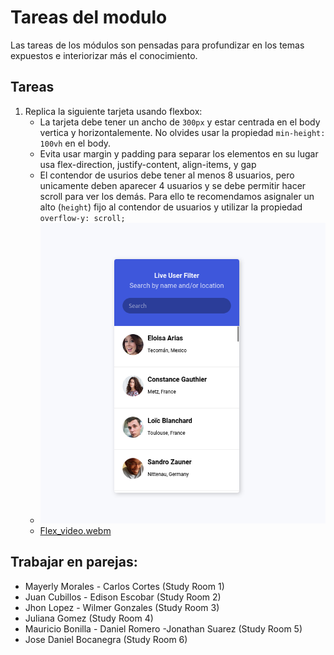 # Tareas del modulo

Las tareas de los módulos son pensadas para profundizar en los temas expuestos e interiorizar más el conocimiento.

## Tareas

1. Replica la siguiente tarjeta usando flexbox:
    - La tarjeta debe tener un ancho de `300px` y estar centrada en el body vertica y horizontalemente. No olvides usar la propiedad `min-height: 100vh` en el body.
    - Evita usar margin y padding para separar los elementos en su lugar usa flex-direction, justify-content, align-items, y gap
    - El contendor de usurios debe tener al menos 8 usuarios, pero unicamente deben aparecer 4 usuarios y se debe permitir hacer scroll para ver los demás. Para ello te recomendamos asignaler un alto (`height`) fijo al contendor de usuarios y utilizar la propiedad `overflow-y: scroll;`
    - ![tarea1](./../resources/flex-homework2.png)
    - [Flex_video.webm](https://github.com/kambcode/FullStack_Javascript_G2_2023_07_24/assets/98411921/78ffea98-778f-4fa8-bae1-a0873b48581a)

## Trabajar en parejas:

- Mayerly Morales - Carlos Cortes (Study Room 1)
- Juan Cubillos - Edison Escobar (Study Room 2)
- Jhon Lopez - Wilmer Gonzales (Study Room 3)
- Juliana Gomez (Study Room 4)
- Mauricio Bonilla - Daniel Romero -Jonathan Suarez (Study Room 5)
- Jose Daniel Bocanegra (Study Room 6)
